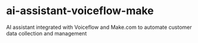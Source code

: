 # ai-assistant-voiceflow-make
AI assistant integrated with Voiceflow and Make.com to automate customer data collection and management
